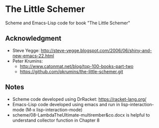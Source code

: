 # The Little Schemer
Scheme and Emacs-Lisp code for book "The Little Schemer"

## Acknowledgment

- Steve Yegge: http://steve-yegge.blogspot.com/2006/06/shiny-and-new-emacs-22.html
- Peter Krumins:
  - http://www.catonmat.net/blog/top-100-books-part-two
  - https://github.com/pkrumins/the-little-schemer.git

## Notes
- Scheme code developed using DrRacket: https://racket-lang.org/
- Emacs-Lisp code developed using emacs and run in lisp-interaction-mode (M-x lisp-interaction-mode)
- scheme/08-LambdaTheUltimate-multirember&co.docx is helpful to understand collector function in Chapter 8
